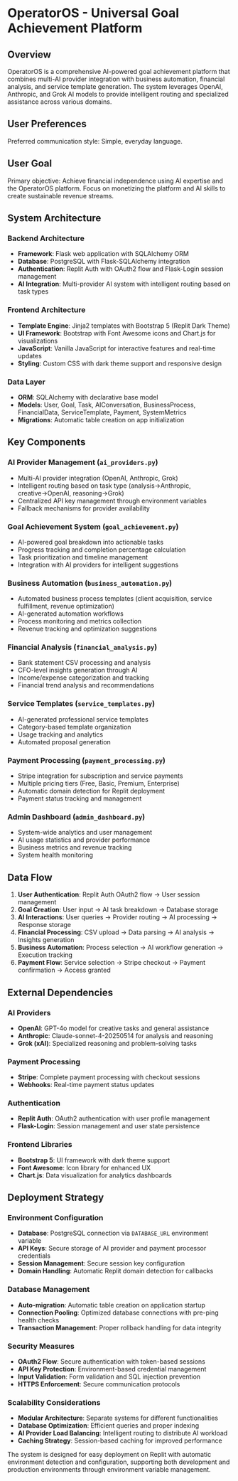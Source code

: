# OperatorOS - Universal Goal Achievement Platform

## Overview

OperatorOS is a comprehensive AI-powered goal achievement platform that combines multi-AI provider integration with business automation, financial analysis, and service template generation. The system leverages OpenAI, Anthropic, and Grok AI models to provide intelligent routing and specialized assistance across various domains.

## User Preferences

Preferred communication style: Simple, everyday language.

## User Goal
Primary objective: Achieve financial independence using AI expertise and the OperatorOS platform. Focus on monetizing the platform and AI skills to create sustainable revenue streams.

## System Architecture

### Backend Architecture
- **Framework**: Flask web application with SQLAlchemy ORM
- **Database**: PostgreSQL with Flask-SQLAlchemy integration
- **Authentication**: Replit Auth with OAuth2 flow and Flask-Login session management
- **AI Integration**: Multi-provider AI system with intelligent routing based on task types

### Frontend Architecture
- **Template Engine**: Jinja2 templates with Bootstrap 5 (Replit Dark Theme)
- **UI Framework**: Bootstrap with Font Awesome icons and Chart.js for visualizations
- **JavaScript**: Vanilla JavaScript for interactive features and real-time updates
- **Styling**: Custom CSS with dark theme support and responsive design

### Data Layer
- **ORM**: SQLAlchemy with declarative base model
- **Models**: User, Goal, Task, AIConversation, BusinessProcess, FinancialData, ServiceTemplate, Payment, SystemMetrics
- **Migrations**: Automatic table creation on app initialization

## Key Components

### AI Provider Management (`ai_providers.py`)
- Multi-AI provider integration (OpenAI, Anthropic, Grok)
- Intelligent routing based on task type (analysis→Anthropic, creative→OpenAI, reasoning→Grok)
- Centralized API key management through environment variables
- Fallback mechanisms for provider availability

### Goal Achievement System (`goal_achievement.py`)
- AI-powered goal breakdown into actionable tasks
- Progress tracking and completion percentage calculation
- Task prioritization and timeline management
- Integration with AI providers for intelligent suggestions

### Business Automation (`business_automation.py`)
- Automated business process templates (client acquisition, service fulfillment, revenue optimization)
- AI-generated automation workflows
- Process monitoring and metrics collection
- Revenue tracking and optimization suggestions

### Financial Analysis (`financial_analysis.py`)
- Bank statement CSV processing and analysis
- CFO-level insights generation through AI
- Income/expense categorization and tracking
- Financial trend analysis and recommendations

### Service Templates (`service_templates.py`)
- AI-generated professional service templates
- Category-based template organization
- Usage tracking and analytics
- Automated proposal generation

### Payment Processing (`payment_processing.py`)
- Stripe integration for subscription and service payments
- Multiple pricing tiers (Free, Basic, Premium, Enterprise)
- Automatic domain detection for Replit deployment
- Payment status tracking and management

### Admin Dashboard (`admin_dashboard.py`)
- System-wide analytics and user management
- AI usage statistics and provider performance
- Business metrics and revenue tracking
- System health monitoring

## Data Flow

1. **User Authentication**: Replit Auth OAuth2 flow → User session management
2. **Goal Creation**: User input → AI task breakdown → Database storage
3. **AI Interactions**: User queries → Provider routing → AI processing → Response storage
4. **Financial Processing**: CSV upload → Data parsing → AI analysis → Insights generation
5. **Business Automation**: Process selection → AI workflow generation → Execution tracking
6. **Payment Flow**: Service selection → Stripe checkout → Payment confirmation → Access granted

## External Dependencies

### AI Providers
- **OpenAI**: GPT-4o model for creative tasks and general assistance
- **Anthropic**: Claude-sonnet-4-20250514 for analysis and reasoning
- **Grok (xAI)**: Specialized reasoning and problem-solving tasks

### Payment Processing
- **Stripe**: Complete payment processing with checkout sessions
- **Webhooks**: Real-time payment status updates

### Authentication
- **Replit Auth**: OAuth2 authentication with user profile management
- **Flask-Login**: Session management and user state persistence

### Frontend Libraries
- **Bootstrap 5**: UI framework with dark theme support
- **Font Awesome**: Icon library for enhanced UX
- **Chart.js**: Data visualization for analytics dashboards

## Deployment Strategy

### Environment Configuration
- **Database**: PostgreSQL connection via `DATABASE_URL` environment variable
- **API Keys**: Secure storage of AI provider and payment processor credentials
- **Session Management**: Secure session key configuration
- **Domain Handling**: Automatic Replit domain detection for callbacks

### Database Management
- **Auto-migration**: Automatic table creation on application startup
- **Connection Pooling**: Optimized database connections with pre-ping health checks
- **Transaction Management**: Proper rollback handling for data integrity

### Security Measures
- **OAuth2 Flow**: Secure authentication with token-based sessions
- **API Key Protection**: Environment-based credential management
- **Input Validation**: Form validation and SQL injection prevention
- **HTTPS Enforcement**: Secure communication protocols

### Scalability Considerations
- **Modular Architecture**: Separate systems for different functionalities
- **Database Optimization**: Efficient queries and proper indexing
- **AI Provider Load Balancing**: Intelligent routing to distribute AI workload
- **Caching Strategy**: Session-based caching for improved performance

The system is designed for easy deployment on Replit with automatic environment detection and configuration, supporting both development and production environments through environment variable management.